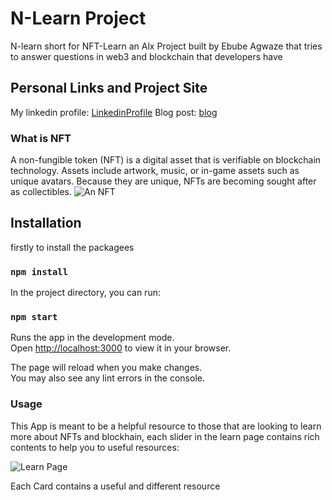 # N-Learn Project

N-learn short for NFT-Learn an Alx Project built by Ebube Agwaze that tries to answer questions in web3 and blockchain that developers have



## Personal Links and Project Site

My linkedin profile: [LinkedinProfile](https://www.linkedin.com/in/ebube-agwaze-375a771b8/)
Blog post: [blog](https://medium.com/@ebubeagwaze/the-n-learn-project-818b5d79100e)

### What is NFT
A non-fungible token (NFT) is a digital asset that is verifiable on blockchain technology. Assets include artwork, music, or in-game assets such as unique avatars. Because they are unique, NFTs are becoming sought after as collectibles.
![An NFT](https://user-images.githubusercontent.com/46991166/159647352-32fa2f46-a9d9-4c6c-8de1-32aa3c931312.png)




## Installation

firstly to install the packagees
### `npm install`

In the project directory, you can run:

### `npm start`

Runs the app in the development mode.\
Open [http://localhost:3000](http://localhost:3000) to view it in your browser.

The page will reload when you make changes.\
You may also see any lint errors in the console.

### Usage
This App is meant to be a helpful resource to those that are looking to learn more about NFTs and blockhain, each slider in the learn page contains rich contents to help you to useful resources:

![Learn Page](https://user-images.githubusercontent.com/46991166/159645999-f220efeb-1c9d-4b0d-8cb6-e095dfac21d9.png)

Each Card contains a useful and different resource





